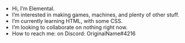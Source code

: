 - Hi, I’m Elemental.
- I’m interested in making games, machines, and plenty of other stuff.
- I’m currently learning HTML, with some CSS.
- I’m looking to collaborate on nothing right now.
- How to reach me: on Discord: OriginalName#4216

<!---
Elemental-Gamer/Elemental-Gamer is a ✨ special ✨ repository because its `README.md` (this file) appears on your GitHub profile.
You can click the Preview link to take a look at your changes.
--->
